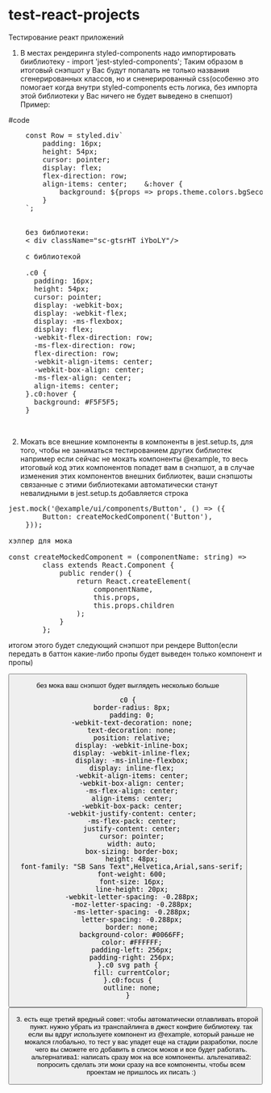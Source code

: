 # test-react-projects
Тестирование реакт приложений
1. В местах рендеринга styled-components надо импортировать бииблиотеку - import 'jest-styled-components'; Таким образом в итоговый снэпшот у Вас будут попалать не только названия сгенерированных классов, но и сненерированный css(особенно это помогает когда внутри styled-components есть логика, без импорта этой библиотеки у Вас ничего не будет выведено в снепшот)
Пример:

#code
 <pre>
    const Row = styled.div`
        padding: 16px;
        height: 54px;
        cursor: pointer;
        display: flex;
        flex-direction: row;
        align-items: center;    &:hover {
            background: ${props => props.theme.colors.bgSecondary};
        }
    `;
    
    
    без библиотеки:
    < div className="sc-gtsrHT iYboLY"/>

    с библиотекой
    
    .c0 {
      padding: 16px;
      height: 54px;
      cursor: pointer;
      display: -webkit-box;
      display: -webkit-flex;
      display: -ms-flexbox;
      display: flex;
      -webkit-flex-direction: row;
      -ms-flex-direction: row;
      flex-direction: row;
      -webkit-align-items: center;
      -webkit-box-align: center;
      -ms-flex-align: center;
      align-items: center;
    }.c0:hover {
      background: #F5F5F5;
    }<div
      className="c0"
    />
    </pre>

2. Мокать все внешние компоненты в компоненты в jest.setup.ts, для того, чтобы не заниматься тестированием других библиотек
например если сейчас не мокать компоненты @example, то весь итоговый код этих компонентов попадет вам в снэпшот, а в случае изменения этих компонентов внешних библиотек, ваши снэпшоты связанные с этими библиотеками автоматически станут невалидными
в jest.setup.ts добавляется строка

<pre>jest.mock('@example/ui/components/Button', () => ({
        Button: createMockedComponent('Button'),
    }));
    
хэлпер для мока

const createMockedComponent = (componentName: string) =>
        class extends React.Component {
            public render() {
                return React.createElement(
                    componentName,
                    this.props,
                    this.props.children
                );
            }
        };
</pre>

итогом этого будет следующий снэпшот при рендере Button(если передать в баттон какие-либо пропы будет выведен только компонент и пропы)

<Button />

без мока ваш снэпшот будет выглядеть несколько больше
<pre>
c0 {
  border-radius: 8px;
  padding: 0;
  -webkit-text-decoration: none;
  text-decoration: none;
  position: relative;
  display: -webkit-inline-box;
  display: -webkit-inline-flex;
  display: -ms-inline-flexbox;
  display: inline-flex;
  -webkit-align-items: center;
  -webkit-box-align: center;
  -ms-flex-align: center;
  align-items: center;
  -webkit-box-pack: center;
  -webkit-justify-content: center;
  -ms-flex-pack: center;
  justify-content: center;
  cursor: pointer;
  width: auto;
  box-sizing: border-box;
  height: 48px;
  font-family: "SB Sans Text",Helvetica,Arial,sans-serif;
  font-weight: 600;
  font-size: 16px;
  line-height: 20px;
  -webkit-letter-spacing: -0.288px;
  -moz-letter-spacing: -0.288px;
  -ms-letter-spacing: -0.288px;
  letter-spacing: -0.288px;
  border: none;
  background-color: #0066FF;
  color: #FFFFFF;
  padding-left: 256px;
  padding-right: 256px;
}.c0 svg path {
  fill: currentColor;
}.c0:focus {
  outline: none;
}<button
  className="sc-gtsrHT c0"
  onBlur={[Function]}
  onClick={[Function]}
  onDragStart={[Function]}
  onFocus={[Function]}
  onKeyDown={[Function]}
  onKeyUp={[Function]}
  onMouseDown={[Function]}
  onMouseEnter={[Function]}
  onMouseLeave={[Function]}
  onMouseUp={[Function]}
  onTouchCancel={[Function]}
  onTouchEnd={[Function]}
  onTouchMove={[Function]}
  onTouchStart={[Function]}
/>
</pre>

3. есть еще третий вредный совет: чтобы автоматически отлавливать второй пункт. нужно убрать из транспайлинга в джест конфиге библиотеку. так если вы вдруг используете компонент из @example, который раньше не мокался глобально, то тест у вас упадет еще на стадии разработки, после чего вы сможете его добавить в список моков и все будет работать.
альтернатива1: написать сразу мок на все компоненты.
альтенатива2: попросить сделать эти моки сразу на все компоненты, чтобы всем проектам не пришлось их писать :)


